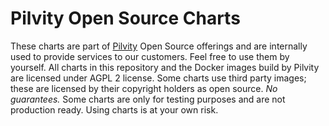 # Pilvity Open Source Charts
These charts are part of [Pilvity](https://pilvity.fi) Open Source offerings and are internally used to provide services to our customers. Feel free to use them by yourself. All charts in this repository and the Docker images build by Pilvity are licensed under AGPL 2 license. Some charts use third party images; these are licensed by their copyright holders as open source.
*No guarantees.* Some charts are only for testing purposes and are not production ready. Using charts is at your own risk.

